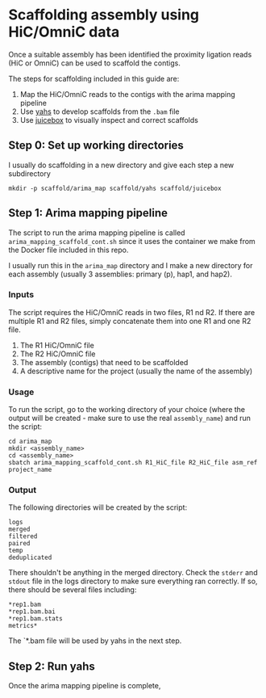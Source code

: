 # Scaffolding assembly using HiC/OmniC data

Once a suitable assembly has been identified the proximity ligation reads (HiC or OmniC) can be used to scaffold the contigs.  

The steps for scaffolding included in this guide are:

1. Map the HiC/OmniC reads to the contigs with the arima mapping pipeline
2. Use [yahs](https://github.com/sanger-tol/yahs) to develop scaffolds from the `.bam` file
3. Use [juicebox](https://github.com/aidenlab/Juicebox) to visually inspect and correct scaffolds

## Step 0: Set up working directories

I usually do scaffolding in a new directory and give each step a new subdirectory
```
mkdir -p scaffold/arima_map scaffold/yahs scaffold/juicebox
```

## Step 1: Arima mapping pipeline

The script to run the arima mapping pipeline is called `arima_mapping_scaffold_cont.sh` since it uses the container we make from the Docker file included in this repo.  

I usually run this in the `arima_map` directory and I make a new directory for each assembly (usually 3 assemblies: primary (p), hap1, and hap2).  

### Inputs

The script requires the HiC/OmniC reads in two files, R1 nd R2. If there are multiple R1 and R2 files, simply concatenate them into one R1 and one R2 file.

1. The R1 HiC/OmniC file
2. The R2 HiC/OmniC file
3. The assembly (contigs) that need to be scaffolded
4. A descriptive name for the project (usually the name of the assembly)


### Usage

To run the script, go to the working directory of your choice (where the output will be created - make sure to use the real `assembly_name`) and run the script:
```
cd arima_map
mkdir <assembly_name>
cd <assembly_name>
sbatch arima_mapping_scaffold_cont.sh R1_HiC_file R2_HiC_file asm_ref project_name
```

### Output

The following directories will be created by the script:
```
logs
merged
filtered
paired
temp
deduplicated
```

There shouldn't be anything in the merged directory. Check the `stderr` and `stdout` file in the logs directory to make sure everything ran correctly. If so, there should be several files including:
```
*rep1.bam
*rep1.bam.bai
*rep1.bam.stats
metrics*
```

The `*.bam file will be used by yahs in the next step.

## Step 2: Run yahs

Once the arima mapping pipeline is complete, 
